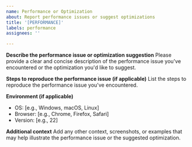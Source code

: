 ```yaml
---
name: Performance or Optimization
about: Report performance issues or suggest optimizations
title: '[PERFORMANCE]'
labels: performance
assignees: ''

---
```


**Describe the performance issue or optimization suggestion**
Please provide a clear and concise description of the performance issue you've encountered or the optimization you'd like to suggest.

**Steps to reproduce the performance issue (if applicable)**
List the steps to reproduce the performance issue you've encountered.

**Environment (if applicable)**
- OS: [e.g., Windows, macOS, Linux]
- Browser: [e.g., Chrome, Firefox, Safari]
- Version: [e.g., 22]

**Additional context**
Add any other context, screenshots, or examples that may help illustrate the performance issue or the suggested optimization.